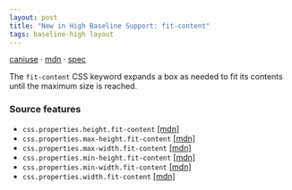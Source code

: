 ```yaml
---
layout: post
title: "New in High Baseline Support: fit-content"
tags: baseline-high layout
---
```


[caniuse](https://caniuse.com/?search=fit-content) · [mdn](https://developer.mozilla.org/en-US/search?q=fit-content) · [spec](https://drafts.csswg.org/css-sizing-4/#valdef-width-fit-content)

The `fit-content` CSS keyword expands a box as needed to fit its contents until the maximum size is reached.

### Source features

- ``css.properties.height.fit-content`` [[mdn]](https://developer.mozilla.org/en-US/search?q=css.properties.height.fit-content)
- ``css.properties.max-height.fit-content`` [[mdn]](https://developer.mozilla.org/en-US/search?q=css.properties.max-height.fit-content)
- ``css.properties.max-width.fit-content`` [[mdn]](https://developer.mozilla.org/en-US/search?q=css.properties.max-width.fit-content)
- ``css.properties.min-height.fit-content`` [[mdn]](https://developer.mozilla.org/en-US/search?q=css.properties.min-height.fit-content)
- ``css.properties.min-width.fit-content`` [[mdn]](https://developer.mozilla.org/en-US/search?q=css.properties.min-width.fit-content)
- ``css.properties.width.fit-content`` [[mdn]](https://developer.mozilla.org/en-US/search?q=css.properties.width.fit-content)
